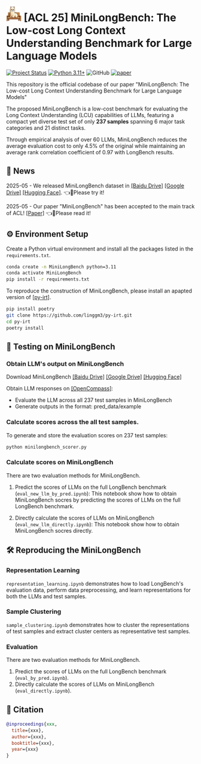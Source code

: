 # <img src="figure/logo.png" width="40" height="40"> [ACL 25] MiniLongBench: The Low-cost Long Context Understanding Benchmark for Large Language Models

[![Project Status](https://img.shields.io/badge/status-active-brightgreen.svg)]()
[![Python 3.11+](https://img.shields.io/badge/python-3.11%2B-blue)]()
![GitHub](https://img.shields.io/github/license/gbup-group/DIANet.svg)
[![paper](https://img.shields.io/badge/cs.AI-2503.10657-b31b1b?logo=arxiv&logoColor=red)](https://arxiv.org/abs/2503.10657)


This repository is the official codebase of our paper "MiniLongBench: The Low-cost Long Context Understanding Benchmark for Large Language Models" 

The proposed MiniLongBench is a low-cost benchmark for evaluating the Long Context Understanding (LCU) capabilities of LLMs, featuring a compact yet diverse test set of only **237 samples** spanning 6 major task categories and 21 distinct tasks.

Through empirical analysis of over 60 LLMs, MiniLongBench reduces the average evaluation cost to only 4.5% of the original while maintaining an average rank correlation coefficient of 0.97 with LongBench results.


## 🎉 News

2025-05 - We released MiniLongBench dataset in [[Baidu Drive]](https://pan.baidu.com/s/1vUq3C5JR3ICo_g8_JXxJ0w?pwd=6erx) [[Google Drive]](https://drive.google.com/drive/folders/1Ps1_VoI1ExI1ZvVbBSCEKBuJGUlTeMmA?usp=sharing) [[Hugging Face]](https://huggingface.co/datasets/linggm/MiniLongBench). 👈🎉Please try it! 

2025-05 - Our paper "MiniLongBench" has been accepted to the main track of ACL! [[Paper]](https://huggingface.co/datasets/linggm/MiniLongBench) 👈🎉Please read it! 


## ⚙️ Environment Setup
Create a Python virtual environment and install all the packages listed in the ```requirements.txt```.
```bash
conda create -n MiniLongBench python=3.11
conda activate MiniLongBench
pip install -r requirements.txt
```

To reproduce the construction of MiniLongBench, please install an apapted version of [[py-irt]](https://github.com/linggm3/py-irt).
```bash
pip install poetry
git clone https://github.com/linggm3/py-irt.git
cd py-irt
poetry install
```


## 🧪 Testing on MiniLongBench
### Obtain LLM's output on MiniLongBench
Download MiniLongBench  [[Baidu Drive]](https://pan.baidu.com/s/1vUq3C5JR3ICo_g8_JXxJ0w?pwd=6erx) [[Google Drive]](https://drive.google.com/drive/folders/1Ps1_VoI1ExI1ZvVbBSCEKBuJGUlTeMmA?usp=sharing) [[Hugging Face]](https://huggingface.co/datasets/linggm/MiniLongBench)

Obtain LLM responses on [[OpenCompass]](https://github.com/open-compass/opencompass):

* Evaluate the LLM across all 237 test samples in MiniLongBench
* Generate outputs in the format: pred_data/example


### Calculate scores across the all test samples.

To generate and store the evaluation scores on 237 test samples:

```bash
python minilongbench_scorer.py
```


### Calculate scores on MiniLongBench 
There are two evaluation methods for MiniLongBench.

1. Predict the scores of LLMs on the full LongBench benchmark (`eval_new_llm_by_pred.ipynb`): This notebook show how to obtain MiniLongBench socres by predicting the scores of LLMs on the full LongBench benchmark.

2. Directly calculate the scores of LLMs on MiniLongBench (`eval_new_llm_directly.ipynb`): This notebook show how to obtain MiniLongBench socres directly.



## 🛠️ Reproducing the MiniLongBench 
### Representation Learning
`representation_learning.ipynb` demonstrates how to load LongBench's evaluation data, perform data preprocessing, and learn representations for both the LLMs and test samples.

### Sample Clustering
`sample_clustering.ipynb` demonstrates how to cluster the representations of test samples and extract cluster centers as representative test samples. 

### Evaluation
There are two evaluation methods for MiniLongBench.

1. Predict the scores of LLMs on the full LongBench benchmark (`eval_by_pred.ipynb`).
2. Directly calculate the scores of LLMs on MiniLongBench (`eval_directly.ipynb`).


## 📜 Citation  

```bibtex
@inproceedings{xxx,
  title={xxx},
  author={xxx},
  booktitle={xxx},
  year={xxx}
}
```
